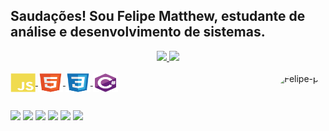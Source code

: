 ## Saudações! Sou Felipe Matthew, estudante de análise e desenvolvimento de sistemas.
<div align="center">
  <a href="https://github.com/FelipeMatthew"> 
  <img height="140em" src="https://github-readme-stats.vercel.app/api?username=FelipeMatthew&show_icons=true&theme=dark&include_all_commits=true&count_private=true"/>
  <img height="140em" src="https://github-readme-stats.vercel.app/api/top-langs/?username=FelipeMatthew&layout=compact&langs_count=7&theme=dark"/>
</div>
    
  <div style="display: inline_block"><br>
  <img align="center" alt="Felipe-Js" height="30" width="40" src="https://raw.githubusercontent.com/devicons/devicon/master/icons/javascript/javascript-plain.svg">
  <img align="center" alt="Felipe-HTML" height="30" width="40" src="https://raw.githubusercontent.com/devicons/devicon/master/icons/html5/html5-original.svg">
  <img align="center" alt="Felipe-CSS" height="30" width="40" src="https://raw.githubusercontent.com/devicons/devicon/master/icons/css3/css3-original.svg">
  <img align="center" alt="Felipe-Csharp" height="30" width="40" src="https://raw.githubusercontent.com/devicons/devicon/master/icons/csharp/csharp-original.svg"> 
   <img align="right" alt="Felipe-pic" height="150" style="border-radius:50px;" src="https://media.discordapp.net/attachments/808920380021538877/958804690722766908/download20220303154130.png?width=499&height=499">
  </div>
  
  ##
  
  <div>
  
  <a href="https://www.instagram.com/felpsnova_/" target="_blank"><img src="https://img.shields.io/badge/Instagram-E4405F?style=for-the-badge&logo=instagram&logoColor=white" target="_blank"></a>
<a href="https://discord.gg/wagxzStdcR" target="_blank"><img src="https://img.shields.io/badge/Twitter-1DA1F2?style=for-the-badge&logo=twitter&logoColor=white"></a>
      <a href="https://wa.me/qr/DTBOKORAFZGHE1" target="_blank"><img src="https://img.shields.io/badge/WhatsApp-25D366?style=for-the-badge&logo=whatsapp&logoColor=white" target="_blank"></a>
     <a href="https://www.facebook.com/felipe.matthew" target="_blank"><img src="https://img.shields.io/badge/Facebook-1877F2?style=for-the-badge&logo=facebook&logoColor=white" target="_blank"></a>
     <a href = "mailto:contatorafaballerini@gmail.com"><img src="https://img.shields.io/badge/-Gmail-%23333?style=for-the-badge&logo=gmail&logoColor=white" destino ="_blank"></a>
     <a href = "https://www.linkedin.com/in/felipe-matthew-8312b421b"><img src="https://img.shields.io/badge/LinkedIn-0077B5?style=for-the-badge&logo=linkedin&logoColor=white"></a>
    
    
  </div>
  
 
